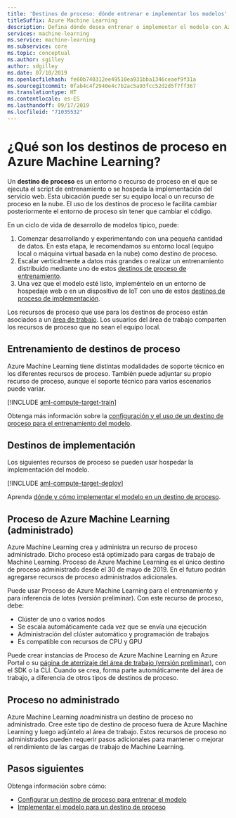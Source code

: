 ```yaml
---
title: 'Destinos de proceso: dónde entrenar e implementar los modelos'
titleSuffix: Azure Machine Learning
description: Defina dónde desea entrenar o implementar el modelo con Azure Machine Learning.
services: machine-learning
ms.service: machine-learning
ms.subservice: core
ms.topic: conceptual
ms.author: sgilley
author: sdgilley
ms.date: 07/10/2019
ms.openlocfilehash: fe60b740312ee49510ea931bba1346ceaef9f31a
ms.sourcegitcommit: 0fab4c4f2940e4c7b2ac5a93fcc52d2d5f7ff367
ms.translationtype: HT
ms.contentlocale: es-ES
ms.lasthandoff: 09/17/2019
ms.locfileid: "71035532"
---
```

#  <a name="what-are-compute-targets-in-azure-machine-learning"></a>¿Qué son los destinos de proceso en Azure Machine Learning? 

Un **destino de proceso** es un entorno o recurso de proceso en el que se ejecuta el script de entrenamiento o se hospeda la implementación del servicio web. Esta ubicación puede ser su equipo local o un recurso de proceso en la nube. El uso de los destinos de proceso le facilita cambiar posteriormente el entorno de proceso sin tener que cambiar el código.  

En un ciclo de vida de desarrollo de modelos típico, puede:
1. Comenzar desarrollando y experimentando con una pequeña cantidad de datos. En esta etapa, le recomendamos su entorno local (equipo local o máquina virtual basada en la nube) como destino de proceso. 
2. Escalar verticalmente a datos más grandes o realizar un entrenamiento distribuido mediante uno de estos [destinos de proceso de entrenamiento](#train).  
3. Una vez que el modelo esté listo, impleméntelo en un entorno de hospedaje web o en un dispositivo de IoT con uno de estos [destinos de proceso de implementación](#deploy).

Los recursos de proceso que use para los destinos de proceso están asociados a un [área de trabajo](concept-workspace.md). Los usuarios del área de trabajo comparten los recursos de proceso que no sean el equipo local.

## <a name="train"></a> Entrenamiento de destinos de proceso

Azure Machine Learning tiene distintas modalidades de soporte técnico en los diferentes recursos de proceso.  También puede adjuntar su propio recurso de proceso, aunque el soporte técnico para varios escenarios puede variar.

[!INCLUDE [aml-compute-target-train](../../../includes/aml-compute-target-train.md)]

Obtenga más información sobre la [configuración y el uso de un destino de proceso para el entrenamiento del modelo](how-to-set-up-training-targets.md).

## <a name="deploy"></a>Destinos de implementación

Los siguientes recursos de proceso se pueden usar hospedar la implementación del modelo.

[!INCLUDE [aml-compute-target-deploy](../../../includes/aml-compute-target-deploy.md)]

Aprenda [dónde y cómo implementar el modelo en un destino de proceso](how-to-deploy-and-where.md).

<a name="amlcompute"></a>
## <a name="azure-machine-learning-compute-managed"></a>Proceso de Azure Machine Learning (administrado)

Azure Machine Learning crea y administra un recurso de proceso administrado. Dicho proceso está optimizado para cargas de trabajo de Machine Learning. Proceso de Azure Machine Learning es el único destino de proceso administrado desde el 30 de mayo de 2019. En el futuro podrán agregarse recursos de proceso administrados adicionales.

Puede usar Proceso de Azure Machine Learning para el entrenamiento y para inferencia de lotes (versión preliminar).  Con este recurso de proceso, debe:

* Clúster de uno o varios nodos
* Se escala automáticamente cada vez que se envía una ejecución 
* Administración del clúster automático y programación de trabajos 
* Es compatible con recursos de CPU y GPU

Puede crear instancias de Proceso de Azure Machine Learning en Azure Portal o su [página de aterrizaje del área de trabajo (versión preliminar)](https://ml.azure.com), con el SDK o la CLI. Cuando se crea, forma parte automáticamente del área de trabajo, a diferencia de otros tipos de destinos de proceso.

## <a name="unmanaged-compute"></a>Proceso no administrado

Azure Machine Learning *no*administra un destino de proceso no administrado. Cree este tipo de destino de proceso fuera de Azure Machine Learning y luego adjúntelo al área de trabajo. Estos recursos de proceso no administrados pueden requerir pasos adicionales para mantener o mejorar el rendimiento de las cargas de trabajo de Machine Learning.

## <a name="next-steps"></a>Pasos siguientes

Obtenga información sobre cómo:
* [Configurar un destino de proceso para entrenar el modelo](how-to-set-up-training-targets.md)
* [Implementar el modelo para un destino de proceso](how-to-deploy-and-where.md)